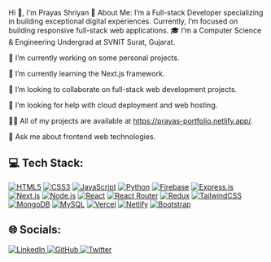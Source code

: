 Hi 👋, I'm Prayas Shriyan
💫 About Me:
I’m a Full-stack Developer specializing in building exceptional digital experiences. Currently, I’m focused on building responsive full-stack web applications.
🎓 I’m a Computer Science & Engineering Undergrad at SVNIT Surat, Gujarat.

🔭 I’m currently working on some personal projects.

🌱 I’m currently learning the Next.js framework.

👯 I’m looking to collaborate on full-stack web development projects.

🤝 I’m looking for help with cloud deployment and web hosting.

👨‍💻 All of my projects are available at https://prayas-portfolio.netlify.app/.

💬 Ask me about frontend web technologies.

## 💻 Tech Stack:

[![HTML5](https://img.shields.io/badge/HTML5-E34F26?style=flat-square&logo=html5&logoColor=white)](https://developer.mozilla.org/en-US/docs/Web/HTML)
[![CSS3](https://img.shields.io/badge/CSS3-1572B6?style=flat-square&logo=css3&logoColor=white)](https://developer.mozilla.org/en-US/docs/Web/CSS)
[![JavaScript](https://img.shields.io/badge/JavaScript-F7DF1E?style=flat-square&logo=javascript&logoColor=black)](https://developer.mozilla.org/en-US/docs/Web/JavaScript)
[![Python](https://img.shields.io/badge/Python-3776AB?style=flat-square&logo=python&logoColor=white)](https://www.python.org/)
[![Firebase](https://img.shields.io/badge/Firebase-FFCA28?style=flat-square&logo=firebase&logoColor=black)](https://firebase.google.com/)
[![Express.js](https://img.shields.io/badge/Express.js-000000?style=flat-square&logo=express&logoColor=white)](https://expressjs.com/)
[![Next.js](https://img.shields.io/badge/Next.js-000000?style=flat-square&logo=next.js&logoColor=white)](https://nextjs.org/)
[![Node.js](https://img.shields.io/badge/Node.js-339933?style=flat-square&logo=node.js&logoColor=white)](https://nodejs.org/)
[![React](https://img.shields.io/badge/React-61DAFB?style=flat-square&logo=react&logoColor=black)](https://reactjs.org/)
[![React Router](https://img.shields.io/badge/React_Router-CA4245?style=flat-square&logo=react-router&logoColor=white)](https://reactrouter.com/)
[![Redux](https://img.shields.io/badge/Redux-764ABC?style=flat-square&logo=redux&logoColor=white)](https://redux.js.org/)
[![TailwindCSS](https://img.shields.io/badge/TailwindCSS-06B6D4?style=flat-square&logo=tailwindcss&logoColor=white)](https://tailwindcss.com/)
[![MongoDB](https://img.shields.io/badge/MongoDB-47A248?style=flat-square&logo=mongodb&logoColor=white)](https://www.mongodb.com/)
[![MySQL](https://img.shields.io/badge/MySQL-4479A1?style=flat-square&logo=mysql&logoColor=white)](https://www.mysql.com/)
[![Vercel](https://img.shields.io/badge/Vercel-000000?style=flat-square&logo=vercel&logoColor=white)](https://vercel.com/)
[![Netlify](https://img.shields.io/badge/Netlify-00C7B7?style=flat-square&logo=netlify&logoColor=white)](https://www.netlify.com/)
[![Bootstrap](https://img.shields.io/badge/Bootstrap-563D7C?style=flat-square&logo=bootstrap&logoColor=white)](https://getbootstrap.com/)


## 🌐 Socials:

<a href="https://www.linkedin.com/in/prayas-shriyan">
  <img src="https://img.shields.io/badge/LinkedIn-0077B5?logo=linkedin&logoColor=white" alt="LinkedIn" />
</a>
<a href="https://github.com/prayas-shriyan">
  <img src="https://img.shields.io/badge/GitHub-100000?logo=github&logoColor=white" alt="GitHub" />
</a>
<a href="https://twitter.com/prayas-shriyan">
  <img src="https://img.shields.io/badge/Twitter-1DA1F2?logo=twitter&logoColor=white" alt="Twitter" />
</a>



